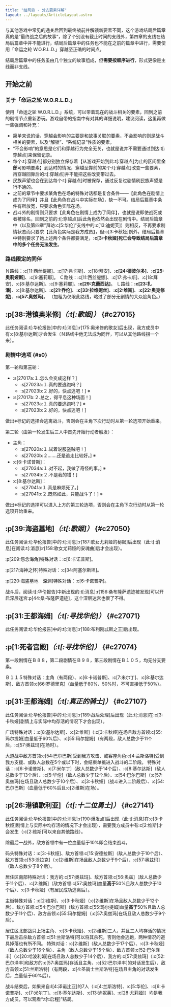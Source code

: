 ```yaml
---
title: "结局后 - 分支要素详解"
layout: ../layouts/ArticleLayout.astro
---
```


与其他游戏中常见的通关后回到最终战前并解锁新要素不同，这个游戏结局后篇章真的是”最终战之后的故事“，除了个别没有截止时间的支线外，第四章的支线在结局后篇章中并不能进行，结局后篇章中的任务也不能在之前的篇章中进行，需要使用「命运之轮 W.O.R.L.D.」穿越至正确的时间点。

结局后篇章中的任务虽由几个独立的故事组成，但**需要按顺序进行**，形式更像是主线而非支线。


## 开始之前

### 关于「命运之轮 W.O.R.L.D.」

使用「命运之轮 W.O.R.L.D.」系统，可以带着现在的战斗相关的要素，回到之前的剧情节点重新游玩。游戏自带的指南中有对其的详细说明，建议阅读，这里再做一些强调和补充：

* 简单来说的话，穿越会影响的主要是和故事关联的要素，不会影响的则是战斗相关的要素，以及“解锁”、“系统记录”性质的要素。
* “不会影响”的意思是它们和穿越行为完全无关，也就是说并不需要通过到达:t[:穿越点]来保留记录。
* 每个:t[:穿越点]都分别独立保存着【从游戏开始到此:t[:穿越点]为止的区间里**全部**可影响要素】到达时的情况，穿越至靠前的某个:t[:穿越点]改变一些要素，再穿越回靠后的:t[:穿越点]并不能把这些改变带过去。
* 民族声望也会在到达每个:t[:穿越点]时被保存，通过反复过剧情刷民族声望是行不通的。
* 之前的章节中要求某角色在场的特殊对话都是复合条件——【此角色在剧情上成为了同伴】并且【此角色在战斗中实际在场】，缺一不可。结局后篇章中条件有所放宽，只要求角色实际在场。
* 战斗外的剧情则只要求【此角色在剧情上成为了同伴】，也就是说即使战死或者被除名，回到之前的:t[:穿越点]后此角色依然会出现在剧情中。结局后篇章中（以及第四章”拜访:c[5:华伦]“支线中的:c[13:迪妮芙]）则相反，不再要求剧情状态而只要求【此角色实际是我方成员】，但:c[3:卡秋娅]例外，结局后篇章中特别要求了她上述两个条件都要满足，**:c[3:卡秋娅]死亡会导致结局后篇章中的多个任务无法发生**。

### 路线限定的同伴

Ｎ路线：:c[11:西丝缇娜]、:c[17:弗卡斯]、:c[18:拜安]、**:c[24:德波尔多]**、**:c[25:奥莉娅斯]**、:c[9:塞莉耶]。
Ｃ路线：:c[11:西丝缇娜]、:c[17:弗卡斯]、:c[18:拜安]、:c[8:基尔达斯]、:c[9:塞莉耶]、**:c[29:克蕾西达]**。
Ｌ路线：**:c[23:扎潘]**、:c[8:基尔达斯]、**:c[21:乔伦]**、**:c[33:拉维妮丝]**、**:c[2:维斯]**、**:c[22:奥克修妮]**、**:c[57:奥兹玛]**。
（加粗为仅限此路线，略过了部分无剧情的大众脸角色。）


## :p[38:港镇奥米修]*（:t[:歌姬]）* {#c27015} <!--DLC_0-->

此任务阅读:t[:华伦报告]中的:t[:消息]:r[175:奥米修的歌女]后出现，我方成员中有:c[8:基尔达斯]才会发生（Ｎ路线中他无法成为同伴，可以从其他路线拐一个来）。

### 剧情中选项 {#s0}

第一轮和第**三**轮：
* :s[27017a:１.怎么会变成这样？]
  * :s[27023a:１.真的要逃跑吗？]
  * :s[27023b:２.好的，快点逃吧！] ※
* :s[27017b:２.总之，得平息这种场面！]
  * :s[27023a:１.真的要逃跑吗？] ※
  * :s[27023b:２.好的，快点逃吧！]

做出※标记的选择会逃离战斗，否则会在主角下次行动时从第一轮选项开始重来。

第二轮（由第一轮发生后三人中首先开始行动者触发）：
* 主角：
  * :s[27020a:１.试着说服盗贼吧！]
  * :s[27020b:２.……还是逃走比较好。] ※
* :c[6:卡诺普斯]：
  * :s[27034a:１.对不起，我做了奇怪的事。] ※
  * :s[27034b:２.不是我的错！]
* :c[8:基尔达斯]：
  * :s[27041a:１.真是麻烦死了。]
  * :s[27041b:２.既然如此，只能战斗了！] ※

做出※标记的选择可以进入上方的第三轮选项，否则会在主角下次行动时从第一轮选项开始重来。


## :p[39:海盗墓地]*（:t[:歌姬]）* {#c27050} <!--DLC_36-->

此任务阅读:t[:华伦报告]中的:t[:消息]:r[187:歌女尤莉娅的秘密]后出现（此:t[:消息]在阅读:t[:消息]:r[158:歌女尤莉娅的安魂曲]后才会出现）。

:p[209:怨念海角]特殊对话：:c[6:卡诺普斯]。

:p[217:海神之怀]特殊对话：:c[34:阿塞尔斯坦]。

:p[220:海盗墓地　深渊]特殊对话：:c[6:卡诺普斯]。

战斗后，阅读:t[:华伦报告]中新出现的:t[:消息]:r[156:桑布隆萨遗迹被发现]可以开启深层迷宫:p[44:桑·布隆萨遗迹]，这个深层迷宫也很了不得。


## :p[31:王都海姆]*（:t[:寻找华伦]）* {#c27071} <!--DLC_60-->

此任务阅读:t[:华伦报告]中的:t[:消息]:r[188:布利刚忒斯之王]后出现。


## :p[1:死者宫殿]*（:t[:寻找华伦]）* {#c27074} <!--DLC_63-->

第一段剧情在Ｂ８８，第二段剧情在Ｂ９８，第三段剧情在Ｂ１０５，均无分支要素。

Ｂ１１５特殊对话：主角（有两段）、:c[6:卡诺普斯]、:c[7:米尔丁]、:c[8:基尔达斯]、敌方首领:c[66:罗德里克]（血量低于80%、50%时，不可直接低于50%）。


## :p[31:王都海姆]*（:t[:真正的骑士]）* {#c27107} <!--DLC_90-->

此任务阅读:t[:华伦报告]中的:t[:消息]:r[189:战后处理]后出现（此:t[:消息]在:c[3:卡秋娅]剧情上与实际中均存活的情况下才会出现）。

广场特殊对话：:c[8:基尔达斯]、:c[2:维斯]（:c[3:卡秋娅]在场且敌方首领:c[55:玛尔提姆]血量低于60%后）、:c[55:玛尔提姆]（有两段，敌人总数少于11个后，:c[57:奥兹玛]在场时）。

大道战中敌方首领:c[54:巴尔巴斯]受到我方攻击、或客座角色:c[4:兰斯洛特]受到我方支援、或敌人总数在5个或以下时，会结束单挑进入战斗的二阶段。
特殊对话：:c[6:卡诺普斯]、:c[7:米尔丁]（敌人总数少于14个后）、:c[8:基尔达斯]（敌人总数少于13个后）、:c[5:华伦]（敌人总数少于12个后）、:c[54:巴尔巴斯]（:c[57:奥兹玛]在场且敌人总数少于10个后）、:c[3:卡秋娅]（战斗进入二阶段后）、:c[54:巴尔巴斯]（血量低于60%后且:c[2:维斯]在场）。


## :p[26:港镇歌利亚]*（:t[:十二位勇士]）* {#c27141} <!--DLC_120-->

此任务阅读:t[:华伦报告]中的:t[:消息]:r[190:爆发点]后出现（此:t[:消息]在:c[3:卡秋娅]剧情上与实际中均存活的情况下才会出现），需要我方成员中有:c[2:维斯]才会发生（:c[2:维斯]可以来自其他路线）。

除最后一战外，敌方首领中有一位血量低于10%即会结束战斗。

码头特殊对话：:c[3:卡秋娅]、敌方首领:c[15:安德拉斯]（敌人总数少于10个后）、敌方首领:c[53:沃拉克]（:c[2:维斯]在场且敌人总数少于9个后）、:c[57:奥兹玛]（敌人总数少于8个后）。

居住区南部特殊对话：我方的:c[57:奥兹玛]、敌方首领:c[56:奥兹]（敌人总数少于11个后）、:c[2:维斯]（敌方首领:c[57:奥兹玛]血量**高于**50%且敌人总数少于10个后）、:c[3:卡秋娅]（有居民成功逃离后）。

主街特殊对话：:c[2:维斯]、:c[3:卡秋娅]（:c[2:维斯]在场且敌人总数少于12个后）、敌方首领:c[54:巴尔巴斯]（敌方首领:c[55:玛尔提姆]血量**高于**50%且敌人总数少于11个后）、敌方首领:c[55:玛尔提姆]（:c[57:奥兹玛]在场且敌人总数少于9个后）。

居住区北部战只上场主角、:c[3:卡秋娅]、:c[2:维斯]三人，并且三人均存活的情况下最后击杀敌方首领:c[51:兰斯洛特]可以将其杀死，否则他会逃跑，两种情况的道具掉落也有所不同。
特殊对话：:c[2:维斯]（敌人总数少于17个后）、:c[3:卡秋娅]（敌人总数少于16个后）、主角（敌人总数少于15个后）、敌方首领:c[52:巴尔泽丰]（:c[20:哈波利姆]在场且敌人总数少于14个后）、我方的:c[57:奥兹玛]（:c[52:巴尔泽丰]和敌方的:c[57:奥兹玛]存活且主角、:c[52:巴尔泽丰]的对话发生后）、敌方首领:c[51:兰斯洛特]（有两段，:d[4:圣骑士兰斯洛特]在场且主角的对话发生后，血量低于60%后）。

战斗结束后，如果来自:l[4:泽诺比亚]的7人（:c[4:兰斯洛特]、:c[5:华伦]、:c[6:卡诺普斯]、:c[7:米尔丁]、:c[8:基尔达斯]、:c[13:迪妮芙]、:c[28:尤莉娅]）均是我方成员，可以观看“:t[t:启程]”结局。
